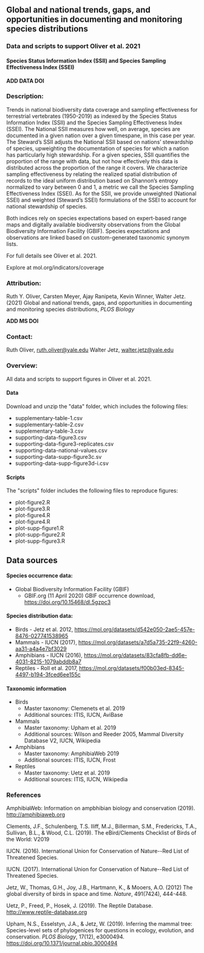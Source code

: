 ## Global and national trends, gaps, and opportunities in documenting and monitoring species distributions

### Data and scripts to support Oliver et al. 2021 
#### Species Status Information Index (SSII) and Species Sampling Effectiveness Index (SSEI)
**ADD DATA DOI**

### Description:
Trends in national biodiversity data coverage and sampling effectiveness for terrestrial vertebrates (1950-2019) as indexed by the Species Status Information Index (SSII) and the Species Sampling Effectiveness Index (SSEI). The National SSII measures how well, on average, species are documented in a given nation over a given timespane, in this case per year. The Steward’s SSII adjusts the National SSII based on nations’ stewardship of species, upweighting the documentation of species for which a nation has particularly high stewardship. For a given species, SSII quantifies the proportion of the range with data, but not how effectively this data is distributed across the proportion of the range it covers. We characterize sampling effectiveness by relating the realized spatial distribution of records to the ideal uniform distribution based on Shannon’s entropy normalized to vary between 0 and 1, a metric we call the Species Sampling Effectiveness Index (SSEI). As for the SSII, we provide unweighted (National SSEI) and weighted (Steward’s SSEI) formulations of the SSEI to account for national stewardship of species. 

Both indices rely on species expectations based on expert-based range maps and digitally available biodiversity observations from the Global Biodiversity Information Facility (GBIF). Species expectations and observations are linked based on custom-generated taxonomic synonym lists. 

For full details see Oliver et al. 2021.

Explore at mol.org/indicators/coverage

### Attribution:
Ruth Y. Oliver, Carsten Meyer, Ajay Ranipeta, Kevin Winner, Walter Jetz. (2021) Global and national trends, gaps, and opportunities in documenting and monitoring species distributions, *PLOS Biology*

**ADD MS DOI**

### Contact:
Ruth Oliver, ruth.oliver@yale.edu
Walter Jetz, walter.jetz@yale.edu

### Overview:
All data and scripts to support figures in Oliver et al. 2021.

#### Data
Download and unzip the "data" folder, which includes the following files:

* supplementary-table-1.csv
* supplementary-table-2.csv
* supplementary-table-3.csv
* supporting-data-figure3.csv
* supporting-data-figure3-replicates.csv
* supporting-data-national-values.csv
* supporting-data-supp-figure3c.sv
* supporting-data-supp-figure3d-i.csv

#### Scripts
The "scripts" folder includes the following files to reproduce figures:

* plot-figure2.R
* plot-figure3.R
* plot-figure4.R
* plot-figure4.R
* plot-supp-figure1.R
* plot-supp-figure2.R
* plot-supp-figure3.R

## Data sources
#### Species occurrence data:

* Global Biodiversity Information Facility (GBIF) 
  + GBIF.org (11 April 2020) GBIF occurrence download, https://doi.org/10.15468/dl.5gzpc3

#### Species distribution data:

* Birds - Jetz et al. 2012, https://mol.org/datasets/d542e050-2ae5-457e-8476-027741538965
* Mammals - IUCN (2017), https://mol.org/datasets/a7d5a735-22f9-4260-aa31-a4a4e7bf3029
* Amphibians - IUCN (2016), https://mol.org/datasets/83cfa8fb-dd6e-4031-8215-1079abddb8a7
* Reptiles - Roll et al. 2017, https://mol.org/datasets/f00b03ed-8345-4497-b194-3fced6ee155c 

#### Taxonomic information

* Birds
  + Master taxonomy: Clemenets et al. 2019
  + Additional sources: ITIS, IUCN, AviBase
* Mammals
  + Master taxonomy: Upham et al. 2019
  + Additional sources: Wilson and Reeder 2005, Mammal Diversity Database V2, IUCN, Wikipedia
* Amphibians
  + Master taxonomy: AmphibiaWeb 2019
  + Additional sources: ITIS, IUCN, Frost
* Reptiles
  + Master taxonomy: Uetz et al. 2019
  + Additional sources: ITIS, IUCN, Wikipedia
  
### References
AmphibiaWeb: Information on ampbhibian biology and conservation (2019). http://amphibiaweb.org

Clements, J.F., Schulenberg, T.S. Iliff, M.J., Billerman, S.M., Fredericks, T.A., Sullivan, B.L., & Wood, C.L. (2019). The eBird/Clements Checklist of Birds of the World: V2019

IUCN. (2016). International Union for Conservation of Nature--Red List of Threatened Species.

IUCN. (2017). International Union for Conservation of Nature--Red List of Threatened Species.

Jetz, W., Thomas, G.H., Joy, J.B., Hartmann, K., & Mooers, A.O. (2012) The global diversity of birds in space and time. *Nature*, 491(7424), 444-448.

Uetz, P., Freed, P., Hosek, J. (2019). The Reptile Database. http://www.reptile-database.org

Upham, N.S., Esselstyn, J.A., & Jetz, W. (2019). Inferring the mammal tree: Species-level sets of phylogenices for questions in ecology, evolution, and conservation. *PLOS Biology*, 17(12), e3000494. https://doi.org/10.1371/journal.pbio.3000494

